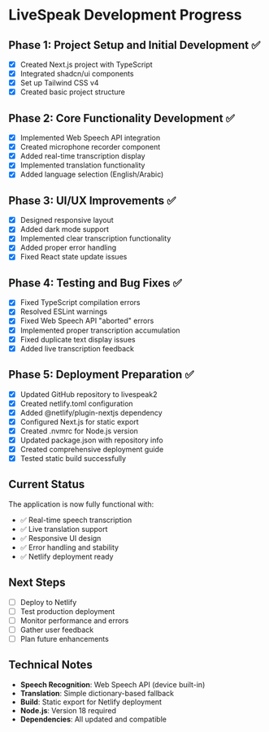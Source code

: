 # LiveSpeak Development Progress

## Phase 1: Project Setup and Initial Development ✅
- [x] Created Next.js project with TypeScript
- [x] Integrated shadcn/ui components
- [x] Set up Tailwind CSS v4
- [x] Created basic project structure

## Phase 2: Core Functionality Development ✅
- [x] Implemented Web Speech API integration
- [x] Created microphone recorder component
- [x] Added real-time transcription display
- [x] Implemented translation functionality
- [x] Added language selection (English/Arabic)

## Phase 3: UI/UX Improvements ✅
- [x] Designed responsive layout
- [x] Added dark mode support
- [x] Implemented clear transcription functionality
- [x] Added proper error handling
- [x] Fixed React state update issues

## Phase 4: Testing and Bug Fixes ✅
- [x] Fixed TypeScript compilation errors
- [x] Resolved ESLint warnings
- [x] Fixed Web Speech API "aborted" errors
- [x] Implemented proper transcription accumulation
- [x] Fixed duplicate text display issues
- [x] Added live transcription feedback

## Phase 5: Deployment Preparation ✅
- [x] Updated GitHub repository to livespeak2
- [x] Created netlify.toml configuration
- [x] Added @netlify/plugin-nextjs dependency
- [x] Configured Next.js for static export
- [x] Created .nvmrc for Node.js version
- [x] Updated package.json with repository info
- [x] Created comprehensive deployment guide
- [x] Tested static build successfully

## Current Status
The application is now fully functional with:
- ✅ Real-time speech transcription
- ✅ Live translation support
- ✅ Responsive UI design
- ✅ Error handling and stability
- ✅ Netlify deployment ready

## Next Steps
- [ ] Deploy to Netlify
- [ ] Test production deployment
- [ ] Monitor performance and errors
- [ ] Gather user feedback
- [ ] Plan future enhancements

## Technical Notes
- **Speech Recognition**: Web Speech API (device built-in)
- **Translation**: Simple dictionary-based fallback
- **Build**: Static export for Netlify deployment
- **Node.js**: Version 18 required
- **Dependencies**: All updated and compatible
